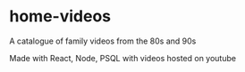# home-videos
A catalogue of family videos from the 80s and 90s

Made with React, Node, PSQL with videos hosted on youtube

